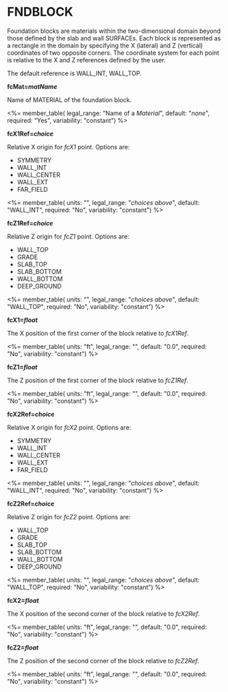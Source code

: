 # FNDBLOCK

Foundation blocks are materials within the two-dimensional domain beyond those defined by the slab and wall SURFACEs. Each block is represented as a rectangle in the domain by specifying the X (lateral) and Z (vertical) coordinates of two opposite corners. The coordinate system for each point is relative to the X and Z references defined by the user.

<!-- TODO: Insert diagram of references -->

The default reference is WALL_INT, WALL_TOP.

**fcMat=*matName***

Name of MATERIAL of the foundation block.

<%= member_table(
  legal_range: "Name of a *Material*",
  default: "*none*",
  required: "Yes",
  variability: "constant") %>

**fcX1Ref=*choice***

Relative X origin for *fcX1* point. Options are:

- SYMMETRY
- WALL_INT
- WALL_CENTER
- WALL_EXT
- FAR_FIELD

<%= member_table(
  units: "",
  legal_range: "*choices above*",
  default: "WALL_INT",
  required: "No",
  variability: "constant") %>

**fcZ1Ref=*choice***

Relative Z origin for *fcZ1* point. Options are:

- WALL_TOP
- GRADE
- SLAB_TOP
- SLAB_BOTTOM
- WALL_BOTTOM
- DEEP_GROUND

<%= member_table(
  units: "",
  legal_range: "*choices above*",
  default: "WALL_TOP",
  required: "No",
  variability: "constant") %>

**fcX1=*float***

The X position of the first corner of the block relative to *fcX1Ref*.

<%= member_table(
  units: "ft",
  legal_range: "",
  default: "0.0",
  required: "No",
  variability: "constant") %>

**fcZ1=*float***

The Z position of the first corner of the block relative to *fcZ1Ref*.

<%= member_table(
  units: "ft",
  legal_range: "",
  default: "0.0",
  required: "No",
  variability: "constant") %>

**fcX2Ref=*choice***

Relative X origin for *fcX2* point. Options are:

- SYMMETRY
- WALL_INT
- WALL_CENTER
- WALL_EXT
- FAR_FIELD

<%= member_table(
  units: "",
  legal_range: "*choices above*",
  default: "WALL_INT",
  required: "No",
  variability: "constant") %>

**fcZ2Ref=*choice***

Relative Z origin for *fcZ2* point. Options are:

- WALL_TOP
- GRADE
- SLAB_TOP
- SLAB_BOTTOM
- WALL_BOTTOM
- DEEP_GROUND

<%= member_table(
  units: "",
  legal_range: "*choices above*",
  default: "WALL_TOP",
  required: "No",
  variability: "constant") %>

**fcX2=*float***

The X position of the second corner of the block relative to *fcX2Ref*.

<%= member_table(
  units: "ft",
  legal_range: "",
  default: "0.0",
  required: "No",
  variability: "constant") %>

**fcZ2=*float***

The Z position of the second corner of the block relative to *fcZ2Ref*.

<%= member_table(
  units: "ft",
  legal_range: "",
  default: "0.0",
  required: "No",
  variability: "constant") %>
